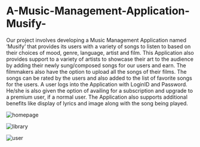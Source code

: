 # A-Music-Management-Application-Musify-
Our project involves developing a Music Management Application named ‘Musify’ that provides its users with a variety of songs to listen to based on their choices of mood, genre, language, artist and film. This Application also provides support to a variety of artists to showcase their art to the audience by adding their newly sung/composed songs for our users and earn. The filmmakers also have the option to upload all the songs of their films.  The songs can be rated by the users and also added to the list of favorite songs for the users. A user logs into the Application with LoginID and Password. He/she is also given the option of availing for a subscription and upgrade to a premium user, if a normal user.  The Application also supports additional benefits like display of lyrics and image along with the song being played. 

![homepage](https://user-images.githubusercontent.com/44871522/80911194-849df300-8d52-11ea-88b8-8aacf592b9aa.PNG)

![library](https://user-images.githubusercontent.com/44871522/80911228-c038bd00-8d52-11ea-9233-9b10c7a3ed8d.PNG)

![user](https://user-images.githubusercontent.com/44871522/80911241-cc247f00-8d52-11ea-8c7e-5801fb0b2e09.PNG)
